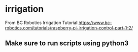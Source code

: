 # irrigation
From BC Robotics Irrigation Tutorial https://www.bc-robotics.com/tutorials/raspberry-pi-irrigation-control-part-1-2/

## Make sure to run scripts using python3
